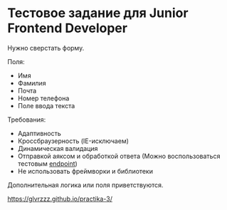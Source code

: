 # Тестовое задание для Junior Frontend Developer

Нужно сверстать форму.

Поля:
- Имя
- Фамилия
- Почта
- Номер телефона
- Поле ввода текста

Требования:
- Адаптивность
- Кроссбраузерность (IE-исключаем)
- Динамическая валидация
- Отправкой аяксом и обработкой ответа (Можно воспользоваться тестовым [endpoint](https://private-9d5e37a-testassignment.apiary-mock.com/send-form))
- Не использовать фреймворки и библиотеки

Дополнительная логика или поля приветствуются.

https://glvrzzz.github.io/practika-3/
